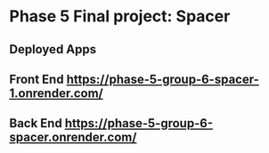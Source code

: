 # Phase 5 Final project: Spacer

## Deployed Apps

## Front End https://phase-5-group-6-spacer-1.onrender.com/

## Back End https://phase-5-group-6-spacer.onrender.com/